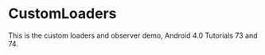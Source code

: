 CustomLoaders
=============

This is the custom loaders and observer demo, Android 4.0 Tutorials 73 and 74. 
